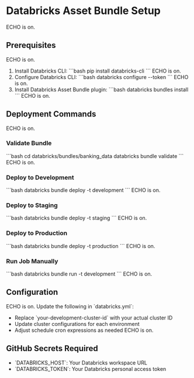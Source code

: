 # Databricks Asset Bundle Setup
ECHO is on.
## Prerequisites
ECHO is on.
1. Install Databricks CLI:
   \`\`\`bash
   pip install databricks-cli
   \`\`\`
ECHO is on.
2. Configure Databricks CLI:
   \`\`\`bash
   databricks configure --token
   \`\`\`
ECHO is on.
3. Install Databricks Asset Bundle plugin:
   \`\`\`bash
   databricks bundles install
   \`\`\`
ECHO is on.
## Deployment Commands
ECHO is on.
### Validate Bundle
\`\`\`bash
cd databricks/bundles/banking_data
databricks bundle validate
\`\`\`
ECHO is on.
### Deploy to Development
\`\`\`bash
databricks bundle deploy -t development
\`\`\`
ECHO is on.
### Deploy to Staging
\`\`\`bash
databricks bundle deploy -t staging
\`\`\`
ECHO is on.
### Deploy to Production
\`\`\`bash
databricks bundle deploy -t production
\`\`\`
ECHO is on.
### Run Job Manually
\`\`\`bash
databricks bundle run -t development
\`\`\`
ECHO is on.
## Configuration
ECHO is on.
Update the following in \`databricks.yml\`:
- Replace \`your-development-cluster-id\` with your actual cluster ID
- Update cluster configurations for each environment
- Adjust schedule cron expressions as needed
ECHO is on.
## GitHub Secrets Required
- \`DATABRICKS_HOST\`: Your Databricks workspace URL
- \`DATABRICKS_TOKEN\`: Your Databricks personal access token
